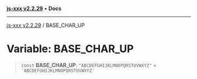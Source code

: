 [**js-xxx v2.2.29**](../README.md) • **Docs**

***

[js-xxx v2.2.29](../README.md) / BASE\_CHAR\_UP

# Variable: BASE\_CHAR\_UP

> `const` **BASE\_CHAR\_UP**: `"ABCDEFGHIJKLMNOPQRSTUVWXYZ"` = `'ABCDEFGHIJKLMNOPQRSTUVWXYZ'`
